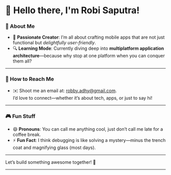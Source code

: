 # 👋 Hello there, I'm Robi Saputra!  

### 🚀 About Me  
- 🌟 **Passionate Creator**: I’m all about crafting mobile apps that are not just functional but *delightfully user-friendly*.  
- 🔍 **Learning Mode**: Currently diving deep into **multiplatform application architecture**—because why stop at one platform when you can conquer them all?  

---

### 💌 How to Reach Me  
- ✉️ Shoot me an email at: [robby.adhy@gmail.com](mailto:robby.adhy@gmail.com).  
I’d love to connect—whether it’s about tech, apps, or just to say hi!  

---

### 🎮 Fun Stuff  
- 😄 **Pronouns**: You can call me anything cool, just don’t call me late for a coffee break.  
- ⚡ **Fun Fact**: I think debugging is like solving a mystery—minus the trench coat and magnifying glass (most days).  

---

Let’s build something awesome together! 🚀  

--- 
